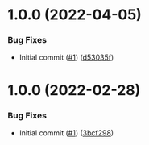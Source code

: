 # 1.0.0 (2022-04-05)


### Bug Fixes

* Initial commit ([#1](https://github.com/catalystsquad/action-upload-npm-aws-codeartifact/issues/1)) ([d53035f](https://github.com/catalystsquad/action-upload-npm-aws-codeartifact/commit/d53035f638603148905a3157978ccb9282babc34))

# 1.0.0 (2022-02-28)


### Bug Fixes

* Initial commit ([#1](https://github.com/catalystsquad/action-composite-action-template/issues/1)) ([3bcf298](https://github.com/catalystsquad/action-composite-action-template/commit/3bcf298630471c46d9f9a1f3a24c2c15342e1855))
